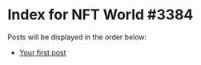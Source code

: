 # Index for NFT World #3384
Posts will be displayed in the order below:

- [Your first post](./001-first.md)

